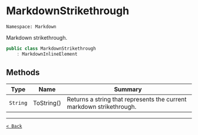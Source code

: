 # MarkdownStrikethrough

`Namespace: Markdown`

Markdown strikethrough.

```csharp
public class MarkdownStrikethrough
    : MarkdownInlineElement
```

## Methods

| Type | Name | Summary |
| --- | --- | --- |
| `String` | ToString() | Returns a string that represents the current markdown strikethrough. |

---

[`< Back`](../)
